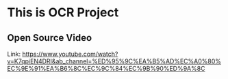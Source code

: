 # This is OCR Project

## Open Source Video
Link: https://www.youtube.com/watch?v=K7qpiEN4DRI&ab_channel=%ED%95%9C%EA%B5%AD%EC%A0%80%EC%9E%91%EA%B6%8C%EC%9C%84%EC%9B%90%ED%9A%8C